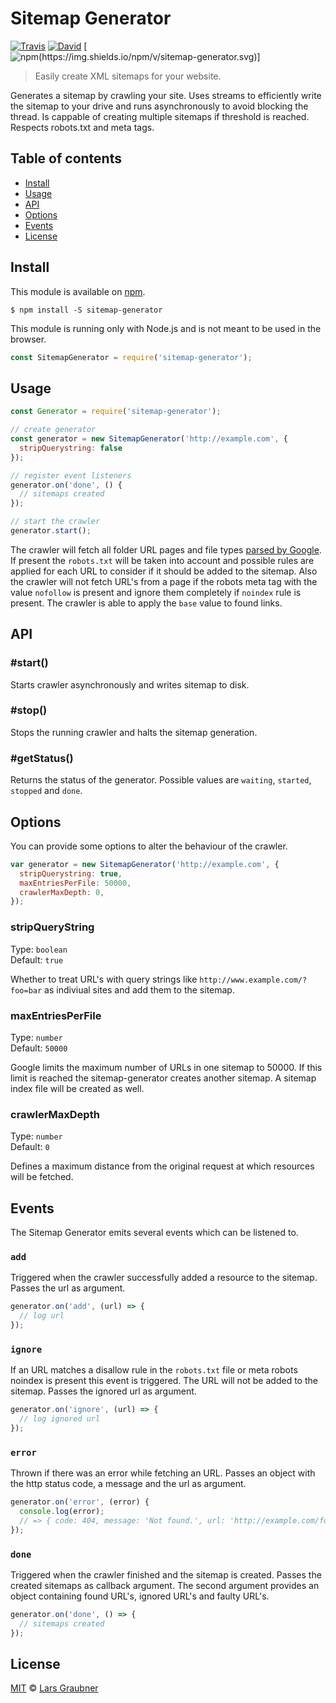 # Sitemap Generator

[![Travis](https://img.shields.io/travis/lgraubner/sitemap-generator.svg)](https://travis-ci.org/lgraubner/sitemap-generator) [![David](https://img.shields.io/david/lgraubner/sitemap-generator.svg)](https://david-dm.org/lgraubner/sitemap-generator) [![npm(https://img.shields.io/npm/v/sitemap-generator.svg)](https://www.npmjs.com/package/sitemap-generator)]

> Easily create XML sitemaps for your website.

Generates a sitemap by crawling your site. Uses streams to efficiently write the sitemap to your drive and runs asynchronously to avoid blocking the thread. Is cappable of creating multiple sitemaps if threshold is reached. Respects robots.txt and meta tags.

## Table of contents

- [Install](#install)
- [Usage](#usage)
- [API](#api)
- [Options](#options)
- [Events](#events)
- [License](#license)

## Install

This module is available on [npm](https://www.npmjs.com/).

```
$ npm install -S sitemap-generator
```

This module is running only with Node.js and is not meant to be used in the browser.

```JavaScript
const SitemapGenerator = require('sitemap-generator');
```

## Usage
```JavaScript
const Generator = require('sitemap-generator');

// create generator
const generator = new SitemapGenerator('http://example.com', {
  stripQuerystring: false
});

// register event listeners
generator.on('done', () {
  // sitemaps created
});

// start the crawler
generator.start();
```

The crawler will fetch all folder URL pages and file types [parsed by Google](https://support.google.com/webmasters/answer/35287?hl=en). If present the `robots.txt` will be taken into account and possible rules are applied for each URL to consider if it should be added to the sitemap. Also the crawler will not fetch URL's from a page if the robots meta tag with the value `nofollow` is present and ignore them completely if `noindex` rule is present. The crawler is able to apply the `base` value to found links.

## API

### #start()

Starts crawler asynchronously and writes sitemap to disk.

### #stop()

Stops the running crawler and halts the sitemap generation.

### #getStatus()

Returns the status of the generator. Possible values are `waiting`, `started`, `stopped` and `done`.

## Options

You can provide some options to alter the behaviour of the crawler.

```JavaScript
var generator = new SitemapGenerator('http://example.com', {
  stripQuerystring: true,
  maxEntriesPerFile: 50000,
  crawlerMaxDepth: 0,
});
```

### stripQueryString

Type: `boolean`  
Default: `true`

Whether to treat URL's with query strings like `http://www.example.com/?foo=bar` as indiviual sites and add them to the sitemap.

### maxEntriesPerFile

Type: `number`  
Default: `50000`

Google limits the maximum number of URLs in one sitemap to 50000. If this limit is reached the sitemap-generator creates another sitemap. A sitemap index file will be created as well.

### crawlerMaxDepth

Type: `number`  
Default: `0`

Defines a maximum distance from the original request at which resources will be fetched.

## Events

The Sitemap Generator emits several events which can be listened to.

### `add`

Triggered when the crawler successfully added a resource to the sitemap. Passes the url as argument.

```JavaScript
generator.on('add', (url) => {
  // log url
});
```

### `ignore`

If an URL matches a disallow rule in the `robots.txt` file or meta robots noindex is present this event is triggered. The URL will not be added to the sitemap. Passes the ignored url as argument.

```JavaScript
generator.on('ignore', (url) => {
  // log ignored url
});
```

### `error`

Thrown if there was an error while fetching an URL. Passes an object with the http status code, a message and the url as argument.

```JavaScript
generator.on('error', (error) {
  console.log(error);
  // => { code: 404, message: 'Not found.', url: 'http://example.com/foo' }
});
```

### `done`

Triggered when the crawler finished and the sitemap is created. Passes the created sitemaps as callback argument. The second argument provides an object containing found URL's, ignored URL's and faulty URL's.

```JavaScript
generator.on('done', () => {
  // sitemaps created
});
```

## License

[MIT](https://github.com/lgraubner/sitemap-generator/blob/master/LICENSE) © [Lars Graubner](https://larsgraubner.com)
